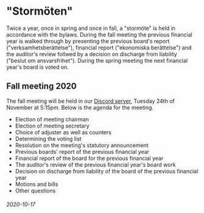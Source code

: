 # "Stormöten"

Twice a year, once in spring and once in fall, a "stormöte" is held in
accordance with the bylaws. During the fall meeting the previous financial year
is walked through by presenting the previous board's report
("verksamhetsberättelse"), financial report ("ekonomiska berättelse") and the
auditor's review follwed by a decision on discharge from liability ("beslut om
ansvarsfrihet"). During the spring meeting the next financial year's board is
voted on.

## Fall meeting 2020

The fall meeting will be held in our [Discord
server](https://discord.gg/F8KNV89), Tuesday 24th of November at 5:15pm. Below
is the agenda for the meeting.

- Election of meeting chairman
- Election of meeting secretary
- Choice of adjuster as well as counters
- Determining the voting list
- Resolution on the meeting's statutory announcement
- Previous boards' report of the previous financial year
- Financial report of the board for the previous financial year
- The auditor's review of the previous financial year's board work
- Decision on discharge from liability of the board of the previous financial year
- Motions and bills
- Other questions

###### 2020-10-17
